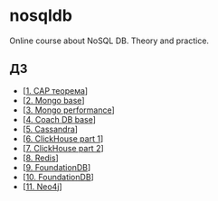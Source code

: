 # nosqldb
Online course about NoSQL DB. Theory and practice.

## ДЗ
- [[1. CAP теорема](./homework/1.%20CAP/hw.md)]
- [[2. Mongo base](./homework/2.%20Mongo%20base/hw.md)]
- [[3. Mongo performance](./homework/3.%20Mongo%20perfomance/hw.md)]
- [[4. Coach DB base](./homework/4.%20CoachDB/hw.md)]
- [[5. Cassandra](./homework/5.%20Cassandra/hw.md)]
- [[6. ClickHouse part 1](./homework/6%20ClickHouse/hw.md)]
- [[7. ClickHouse part 2](./homework/7%20ClickHouse%20part%202/hw.md)]
- [[8. Redis](./homework/8.%20Redis/hw.md)]
- [[9. FoundationDB](./homework/9.%20FoundationDB/hw.md)]
- [[10. FoundationDB](./homework/10.%20etcd/hw.md)]
- [[11. Neo4j](./homework/11.%20Neo4j/hw_part1.md)]